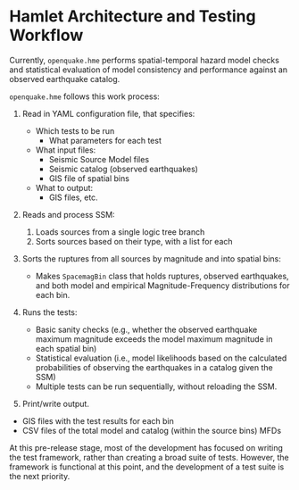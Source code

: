 # Hamlet Architecture and Testing Workflow


Currently, `openquake.hme` performs spatial-temporal hazard model checks and
statistical evaluation of model consistency and performance against an observed
earthquake catalog.

`openquake.hme` follows this work process:
1. Read in YAML configuration file, that specifies:
   - Which tests to be run
     - What parameters for each test
   - What input files:
     - Seismic Source Model files
     - Seismic catalog (observed earthquakes)
     - GIS file of spatial bins
   - What to output:
     - GIS files, etc.

2. Reads and process SSM:
   1. Loads sources from a single logic tree branch
   2. Sorts sources based on their type, with a list for each 
   
3. Sorts the ruptures from all sources by magnitude and into spatial bins:
   - Makes `SpacemagBin` class that holds ruptures, observed earthquakes, and
      both model and empirical Magnitude-Frequency distributions for each bin.
  
4. Runs the tests:
   - Basic sanity checks (e.g., whether the observed earthquake maximum
     magnitude exceeds the model maximum magnitude in each spatial bin)
   - Statistical evaluation (i.e., model likelihoods based on the calculated
     probabilities of observing the earthquakes in a catalog given the SSM)
   - Multiple tests can be run sequentially, without reloading the SSM. 

5. Print/write output.
  - GIS files with the test results for each bin
  - CSV files of the total model and catalog (within the source bins) MFDs


At this pre-release stage, most of the development has focused on writing the
test framework, rather than creating a broad suite of tests. However, the
framework is functional at this point, and the development of a test suite is
the next priority.
